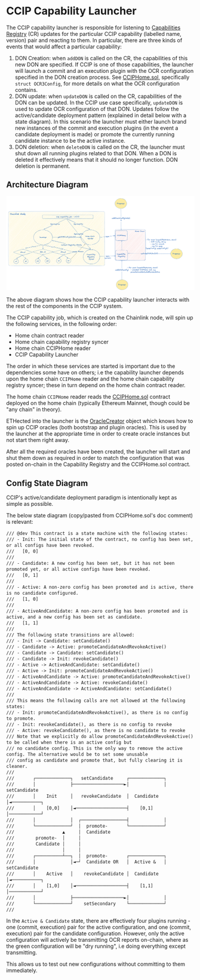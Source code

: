 # CCIP Capability Launcher

The CCIP capability launcher is responsible for listening to
[Capabilities Registry](../../../../contracts/src/v0.8/keystone/CapabilitiesRegistry.sol) (CR) updates
for the particular CCIP capability (labelled name, version) pair and reacting to them. In
particular, there are three kinds of events that would affect a particular capability:

1. DON Creation: when `addDON` is called on the CR, the capabilities of this new DON are specified.
If CCIP is one of those capabilities, the launcher will launch a commit and an execution plugin
with the OCR configuration specified in the DON creation process. See
[CCIPHome.sol](../../../../contracts/src/v0.8/ccip/capability/CCIPHome.sol), specifically `struct OCR3Config`,
for more details on what the OCR configuration contains.
2. DON update: when `updateDON` is called on the CR, capabilities of the DON can be updated. In the
CCIP use case specifically, `updateDON` is used to update OCR configuration of that DON. Updates
follow the active/candidate deployment pattern (explained in detail below with a state diagram). In this
scenario the launcher must either launch brand new instances of the commit and execution plugins
(in the event a candidate deployment is made) or promote the currently running candidate instance to be
the active instance.
3. DON deletion: when `deleteDON` is called on the CR, the launcher must shut down all running plugins
related to that DON. When a DON is deleted it effectively means that it should no longer function.
DON deletion is permanent.

## Architecture Diagram

![CCIP Capability Launcher](launcher_arch.png)

The above diagram shows how the CCIP capability launcher interacts with the rest of the components
in the CCIP system.

The CCIP capability job, which is created on the Chainlink node, will spin up the following services, in
the following order:

* Home chain contract reader
* Home chain capability registry syncer
* Home chain CCIPHome reader
* CCIP Capability Launcher

The order in which these services are started is important due to the dependencies some have on others; i.e
the capability launcher depends upon the home chain `CCIPHome` reader and the home chain capability registry syncer;
these in turn depend on the home chain contract reader.

The home chain `CCIPHome` reader reads the [CCIPHome.sol](../../../../contracts/src/v0.8/ccip/capability/CCIPHome.sol)
contract deployed on the home chain (typically Ethereum Mainnet, though could be "any chain" in theory).

ETHected into the launcher is the [OracleCreator](../types/types.go) object which knows how to spin up CCIP
oracles (both bootstrap and plugin oracles). This is used by the launcher at the appropriate time in order
to create oracle instances but not start them right away.

After all the required oracles have been created, the launcher will start and shut them down as required
in order to match the configuration that was posted on-chain in the Capability Registry and the CCIPHome.sol contract.

## Config State Diagram

CCIP's active/candidate deployment paradigm is intentionally kept as simple as possible.

The below state diagram (copy/pasted from CCIPHome.sol's doc comment) is relevant:

```solidity
/// @dev This contract is a state machine with the following states:
/// - Init: The initial state of the contract, no config has been set, or all configs have been revoked.
///   [0, 0]
///
/// - Candidate: A new config has been set, but it has not been promoted yet, or all active configs have been revoked.
///   [0, 1]
///
/// - Active: A non-zero config has been promoted and is active, there is no candidate configured.
///   [1, 0]
///
/// - ActiveAndCandidate: A non-zero config has been promoted and is active, and a new config has been set as candidate.
///   [1, 1]
///
/// The following state transitions are allowed:
/// - Init -> Candidate: setCandidate()
/// - Candidate -> Active: promoteCandidateAndRevokeActive()
/// - Candidate -> Candidate: setCandidate()
/// - Candidate -> Init: revokeCandidate()
/// - Active -> ActiveAndCandidate: setCandidate()
/// - Active -> Init: promoteCandidateAndRevokeActive()
/// - ActiveAndCandidate -> Active: promoteCandidateAndRevokeActive()
/// - ActiveAndCandidate -> Active: revokeCandidate()
/// - ActiveAndCandidate -> ActiveAndCandidate: setCandidate()
///
/// This means the following calls are not allowed at the following states:
/// - Init: promoteCandidateAndRevokeActive(), as there is no config to promote.
/// - Init: revokeCandidate(), as there is no config to revoke
/// - Active: revokeCandidate(), as there is no candidate to revoke
/// Note that we explicitly do allow promoteCandidateAndRevokeActive() to be called when there is an active config but
/// no candidate config. This is the only way to remove the active config. The alternative would be to set some unusable
/// config as candidate and promote that, but fully clearing it is cleaner.
///
///       ┌─────────────┐   setCandidate     ┌─────────────┐
///       │             ├───────────────────►│             │ setCandidate
///       │    Init     │   revokeCandidate  │  Candidate  │◄───────────┐
///       │    [0,0]    │◄───────────────────┤    [0,1]    │────────────┘
///       │             │  ┌─────────────────┤             │
///       └─────────────┘  │  promote-       └─────────────┘
///                  ▲     │  Candidate
///        promote-  │     │
///        Candidate │     │
///                  │     │
///       ┌──────────┴──┐  │  promote-       ┌─────────────┐
///       │             │◄─┘  Candidate OR   │  Active &   │ setCandidate
///       │    Active   │    revokeCandidate │  Candidate  │◄───────────┐
///       │    [1,0]    │◄───────────────────┤    [1,1]    │────────────┘
///       │             ├───────────────────►│             │
///       └─────────────┘    setSecondary    └─────────────┘
///
```

In the `Active & Candidate` state, there are effectively four plugins running - one (commit, execution) pair for the
active configuration, and one (commit, execution) pair for the candidate configuration. However, only the active
configuration will actively be transmitting OCR reports on-chain, where as the green configuration will be "dry running",
i.e doing everything except transmitting.

This allows us to test out new configurations without committing to them immediately.
